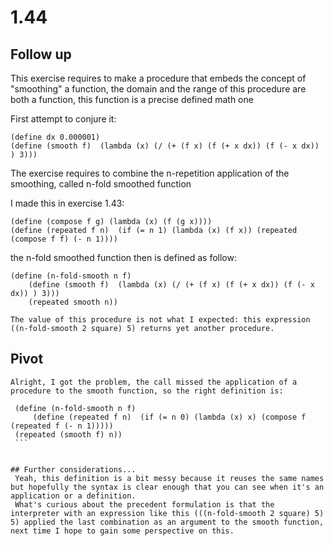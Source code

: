 # 1.44


## Follow up
This exercise requires to make a procedure that embeds the concept of "smoothing" a function, the domain and the range of this procedure are both a function, this function is a precise defined math one

First attempt to conjure it:

``` racket
(define dx 0.000001)
(define (smooth f) 	(lambda (x) (/ (+ (f x) (f (+ x dx)) (f (- x dx)) ) 3)))
```

The exercise requires to combine the n-repetition application of the smoothing, called n-fold smoothed function

I made this in exercise 1.43:

``` racket
(define (compose f g) (lambda (x) (f (g x))))
(define (repeated f n)	(if (= n 1) (lambda (x) (f x)) (repeated (compose f f) (- n 1)))) 
```

the n-fold smoothed function then is defined as follow:

``` racket
(define (n-fold-smooth n f)
	(define (smooth f) 	(lambda (x) (/ (+ (f x) (f (+ x dx)) (f (- x dx)) ) 3)))
	(repeated smooth n))
```

	The value of this procedure is not what I expected: this expression ((n-fold-smooth 2 square) 5) returns yet another procedure.
	
## Pivot
	Alright, I got the problem, the call missed the application of a procedure to the smooth function, so the right definition is:
	
   ``` racket
	(define (n-fold-smooth n f)
		(define (repeated f n)	(if (= n 0) (lambda (x) x) (compose f (repeated f (- n 1))))) 
	(repeated (smooth f) n))
	```


## Further considerations...
	Yeah, this definition is a bit messy because it reuses the same names but hopefully the syntax is clear enough that you can see when it's an application or a definition.
	What's curious about the precedent formulation is that the interpreter with an expression like this (((n-fold-smooth 2 square) 5) 5) applied the last combination as an argument to the smooth function, next time I hope to gain some perspective on this.
	